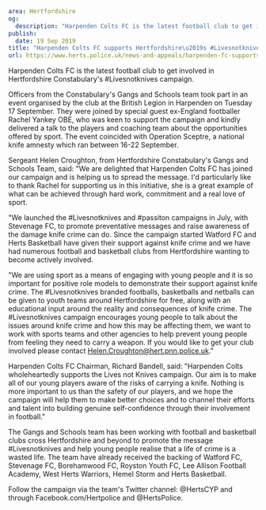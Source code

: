 ```yaml
area: Hertfordshire
og:
  description: "Harpenden Colts FC is the latest football club to get involved in Hertfordshire Constabulary\u2019s #Livesnotknives campaign."
publish:
  date: 19 Sep 2019
title: "Harpenden Colts FC supports Hertfordshire\u2019s #Livesnotknives campaign"
url: https://www.herts.police.uk/news-and-appeals/harpenden-fc-supports-hertfordshires-livesnotknives-campaign-787
```

Harpenden Colts FC is the latest football club to get involved in Hertfordshire Constabulary's #Livesnotknives campaign.

Officers from the Constabulary's Gangs and Schools team took part in an event organised by the club at the British Legion in Harpenden on Tuesday 17 September. They were joined by special guest ex-England footballer Rachel Yankey OBE, who was keen to support the campaign and kindly delivered a talk to the players and coaching team about the opportunities offered by sport. The event coincided with Operation Sceptre, a national knife amnesty which ran between 16-22 September.

Sergeant Helen Croughton, from Hertfordshire Constabulary's Gangs and Schools Team, said: "We are delighted that Harpenden Colts FC has joined our campaign and is helping us to spread the message. I'd particularly like to thank Rachel for supporting us in this initiative, she is a great example of what can be achieved through hard work, commitment and a real love of sport.

"We launched the #Livesnotknives and #passiton campaigns in July, with Stevenage FC, to promote preventative messages and raise awareness of the damage knife crime can do. Since the campaign started Watford FC and Herts Basketball have given their support against knife crime and we have had numerous football and basketball clubs from Hertfordshire wanting to become actively involved.

"We are using sport as a means of engaging with young people and it is so important for positive role models to demonstrate their support against knife crime. The #Livesnotknives branded footballs, basketballs and netballs can be given to youth teams around Hertfordshire for free, along with an educational input around the reality and consequences of knife crime. The #Livesnotknives campaign encourages young people to talk about the issues around knife crime and how this may be affecting them, we want to work with sports teams and other agencies to help prevent young people from feeling they need to carry a weapon. If you would like to get your club involved please contact Helen.Croughton@hert.pnn.police.uk."

Harpenden Colts FC Chairman, Richard Bandell, said: "Harpenden Colts wholeheartedly supports the Lives not Knives campaign. Our aim is to make all of our young players aware of the risks of carrying a knife. Nothing is more important to us than the safety of our players, and we hope the campaign will help them to make better choices and to channel their efforts and talent into building genuine self-confidence through their involvement in football."

The Gangs and Schools team has been working with football and basketball clubs cross Hertfordshire and beyond to promote the message #Livesnotknives and help young people realise that a life of crime is a wasted life. The team have already received the backing of Watford FC, Stevenage FC, Borehamwood FC, Royston Youth FC, Lee Allison Football Academy, West Herts Warriors, Hemel Storm and Herts Basketball.

Follow the campaign via the team's Twitter channel: @HertsCYP and through Facebook.com/Hertpolice and @HertsPolice.
